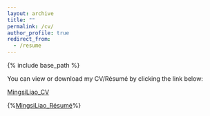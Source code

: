 ```yaml
---
layout: archive
title: ""
permalink: /cv/
author_profile: true
redirect_from:
  - /resume
---
```


{% include base_path %}

You can view or download my CV/Résumé by clicking the link below:

[MingsiLiao_CV](MingsiLiao_CV_2025_1.pdf)

{%[MingsiLiao_Résumé](MingsiLiao_resume_2025.pdf)%}

